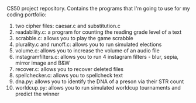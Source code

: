 CS50 project repository. Contains the programs that I'm going to use for my coding portfolio:

1. two cipher files: caesar.c and substitution.c
2. readability.c: a program for counting the reading grade level of a text
3. scrabble.c: allows you to play the game scrabble
4. plurality.c and runoff.c: allows you to run simulated elections
5. volume.c: allows you to increase the volume of an audio file
6. instagramfilters.c: allows you to run 4 instagram filters - blur, sepia, mirror image and B&W
7. recover.c: allows you to recover deleted files
8. spellchecker.c: allows you to spellcheck text
9. dna.py: allows you to identify the DNA of a preson via their STR count
10. worldcup.py: allows you to run simulated worldcup tournaments and predict the winner
